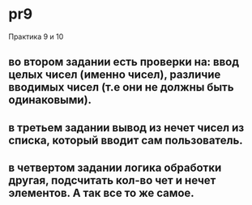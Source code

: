 # pr9
Практика 9 и 10
## во втором задании есть проверки на: ввод целых чисел (именно чисел), различие вводимых чисел (т.е они не должны быть одинаковыми).
## в третьем задании вывод из нечет чисел из списка, который вводит сам пользователь.
## в четвертом задании логика обработки другая, подсчитать кол-во чет и нечет элементов. А так все то же самое.
